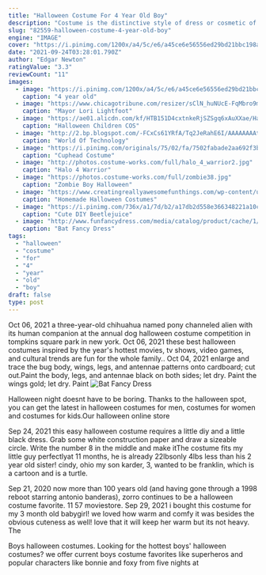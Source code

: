 ```yaml
---
title: "Halloween Costume For 4 Year Old Boy"
description: "Costume is the distinctive style of dress or cosmetic of an individual or group that reflects class, gender, profession, ethnicity, nationality, activity or epoch. In short costume is a cultural visual of the"
slug: "82559-halloween-costume-4-year-old-boy"
engine: "IMAGE"
cover: "https://i.pinimg.com/1200x/a4/5c/e6/a45ce6e56556ed29bd21bbc198a6855a.jpg"
date: "2021-09-24T03:28:01.790Z"
author: "Edgar Newton"
ratingValue: "3.3"
reviewCount: "11"
images:
  - image: "https://i.pinimg.com/1200x/a4/5c/e6/a45ce6e56556ed29bd21bbc198a6855a.jpg"
    caption: "4 year old"
  - image: "https://www.chicagotribune.com/resizer/sClN_huNUcE-FqMbro9mEEithb8=/1200x0/top/arc-anglerfish-arc2-prod-tronc.s3.amazonaws.com/public/3KSZIBXO5FDFZAJCSEUPKPE2TE.jpg"
    caption: "Mayor Lori Lightfoot"
  - image: "https://ae01.alicdn.com/kf/HTB151D4cxtnkeRjSZSgq6xAuXXae/Halloween-Children-COS-Clothing-Ninja-Clothes-Boy-Cosplay-Costume-Japan-Ninja-Strap-Mask-Polyester-Suit-for.jpg"
    caption: "Halloween Children COS"
  - image: "http://2.bp.blogspot.com/-FCxCs61YRfA/Tq2JeRahE6I/AAAAAAAAtiY/X21cQNhmRqs/s1600/7.jpg"
    caption: "World Of Technology"
  - image: "https://i.pinimg.com/originals/75/02/fa/7502fabade2aa692f3bd3f8da0342eb8.jpg"
    caption: "Cuphead Costume"
  - image: "http://photos.costume-works.com/full/halo_4_warrior2.jpg"
    caption: "Halo 4 Warrior"
  - image: "https://photos.costume-works.com/full/zombie38.jpg"
    caption: "Zombie Boy Halloween"
  - image: "https://www.creatingreallyawesomefunthings.com/wp-content/uploads/2013/09/gator-boys-halloween-costumes-9.jpg"
    caption: "Homemade Halloween Costumes"
  - image: "https://i.pinimg.com/736x/a1/7d/b2/a17db2d558e366348221a10c3122d0e7--diy-toddler-halloween-costumes-homemade-toddler-costumes.jpg"
    caption: "Cute DIY Beetlejuice"
  - image: "http://www.funfancydress.com/media/catalog/product/cache/1/image/9df78eab33525d08d6e5fb8d27136e95/S/M/SMF32935.jpg"
    caption: "Bat Fancy Dress"
tags:
  - "halloween"
  - "costume"
  - "for"
  - "4"
  - "year"
  - "old"
  - "boy"
draft: false
type: post
---
```


Oct 06, 2021 a three-year-old chihuahua named pony channeled alien with its human companion at the annual dog halloween costume competition in tompkins square park in new york. Oct 06, 2021 these best halloween costumes inspired by the year's hottest movies, tv shows, video games, and cultural trends are fun for the whole family.. Oct 04, 2021 enlarge and trace the bug body, wings, legs, and antennae patterns onto cardboard; cut out.Paint the body, legs, and antennae black on both sides; let dry. Paint the wings gold; let dry. Paint
![Bat Fancy Dress](http://www.funfancydress.com/media/catalog/product/cache/1/image/9df78eab33525d08d6e5fb8d27136e95/S/M/SMF32935.jpg "Bat Fancy Dress")

Halloween night doesnt have to be boring. Thanks to the halloween spot, you can get the latest in halloween costumes for men, costumes for women and costumes for kids.Our halloween online store
<!--inArticleAds-->

<!--galleryOne-->

Sep 24, 2021 this easy halloween costume requires a little diy and a little black dress. Grab some white construction paper and draw a sizeable circle. Write the number 8 in the middle and make itThe costume fits my little guy perfectlyat 11 months, he is already 22lbsonly 4lbs less than his 2 year old sister! cindy, ohio my son karder, 3, wanted to be franklin, which is a cartoon and is a turtle.
<!--inArticleAds-->

<!--galleryTwo-->

Sep 21, 2020 now more than 100 years old (and having gone through a 1998 reboot starring antonio banderas), zorro continues to be a halloween costume favorite. 11  57 moviestore. Sep 29, 2021 i bought this costume for my 3 month old babygirl! we loved how warm and comfy it was besides the obvious cuteness as well! love that it will keep her warm but its not heavy. The
<!--galleryThree-->

Boys halloween costumes. Looking for the hottest boys' halloween costumes? we offer current boys costume favorites like superheros and popular characters like bonnie and foxy from five nights at